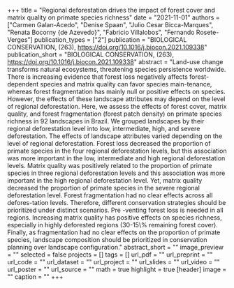 +++
title = "Regional deforestation drives the impact of forest cover and matrix quality on primate species richness"
date = "2021-11-01"
authors = ["Carmen Galan-Acedo", "Denise Spaan", "Julio Cesar Bicca-Marques", "Renata Bocorny {de Azevedo}", "Fabricio Villalobos", "Fernando Rosete-Verges"]
publication_types = ["2"]
publication = "BIOLOGICAL CONSERVATION, (263), https://doi.org/10.1016/j.biocon.2021.109338"
publication_short = "BIOLOGICAL CONSERVATION, (263), https://doi.org/10.1016/j.biocon.2021.109338"
abstract = "Land-use change transforms natural ecosystems, threatening species persistence worldwide. There is increasing evidence that forest loss negatively affects forest-dependent species and matrix quality can favor species main-tenance, whereas forest fragmentation has mainly null or positive effects on species. However, the effects of these landscape attributes may depend on the level of regional deforestation. Here, we assess the effects of forest cover, matrix quality, and forest fragmentation (forest patch density) on primate species richness in 92 landscapes in Brazil. We grouped landscapes by their regional deforestation level into low, intermediate, high, and severe deforestation. The effects of landscape attributes varied depending on the level of regional deforestation. Forest loss decreased the proportion of primate species in the four regional deforestation levels, but this association was more important in the low, intermediate and high regional deforestation levels. Matrix quality was positively related to the proportion of primate species in three regional deforestation levels and this association was more important in the high regional deforestation level. Yet, matrix quality decreased the proportion of primate species in the severe regional deforestation level. Forest fragmentation had no clear effects across all defores-tation levels. Therefore, different conservation strategies should be prioritized under distinct scenarios. Pre -venting forest loss is needed in all regions. Increasing matrix quality has positive effects on species richness, especially in highly deforested regions (30-15\\% remaining forest cover). Finally, as fragmentation had no clear effects on the proportion of primate species, landscape composition should be prioritized in conservation planning over landscape configuration."
abstract_short = ""
image_preview = ""
selected = false
projects = []
tags = []
url_pdf = ""
url_preprint = ""
url_code = ""
url_dataset = ""
url_project = ""
url_slides = ""
url_video = ""
url_poster = ""
url_source = ""
math = true
highlight = true
[header]
image = ""
caption = ""
+++
